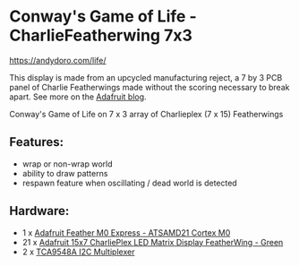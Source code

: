 Conway's Game of Life - CharlieFeatherwing 7x3
======================

https://andydoro.com/life/

This display is made from an upcycled manufacturing reject, a 7 by 3 PCB panel of Charlie Featherwings made without the scoring necessary to break apart. See more on the [Adafruit blog](https://blog.adafruit.com/2017/08/14/upcycling-a-defective-pcb-panel-manufacturingmonday-video/).

Conway's Game of Life on 7 x 3 array of Charlieplex (7 x 15) Featherwings
  
Features:
-------
* wrap or non-wrap world
* ability to draw patterns 
* respawn feature when oscillating / dead world is detected

Hardware:
-------

* 1 x [Adafruit Feather M0 Express - ATSAMD21 Cortex M0](https://www.adafruit.com/product/3403)
* 21 x [Adafruit 15x7 CharliePlex LED Matrix Display FeatherWing - Green](https://www.adafruit.com/product/3136)
* 2 x [TCA9548A I2C Multiplexer](https://www.adafruit.com/product/2717)